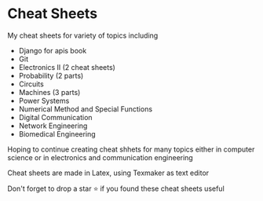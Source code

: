 # Cheat Sheets

My cheat sheets for variety of topics including

* Django for apis book
* Git
* Electronics II (2 cheat sheets)
* Probability (2 parts)
* Circuits
* Machines (3 parts)
* Power Systems
* Numerical Method and Special Functions
* Digital Communication
* Network Engineering
* Biomedical Engineering

Hoping to continue creating cheat shhets for many topics either in computer science or in electronics and communication engineering

Cheat sheets are made in Latex, using Texmaker as text editor

Don't forget to drop a star ⭐ if you found these cheat sheets useful
